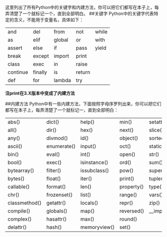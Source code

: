 这里列出了所有Python中的关键字和内建方法，你可以把它们都写在本子上，每弄清楚了一个就标记一个，直到全部明白。
##关键字
Python中的关键字代表特定的含义，不能用于变量名，具体如下：

||||||
|-|-|-|-|-|
|and|del|from|not|while|
|as|elif|global|or|with|
|assert|else|if|pass|yield|
|break|except|import|print||
|class|exec|in|raise||
|continue|finally|is|return||
|def|for|lambda|try|||

**注print在3.X版本中变成了内建方法**

##内建方法
Python中有一些内建方法，下面按照字母序罗列出来，你可以把它们都写在本子上，每弄清楚了一个就标记一，直到全部明白：

||||||
|-----|-----|-----|-----|-----|
|abs()|dict()|help()|min()|setattr()|
|all()|dir()|hex()|next()|slice()|
|any()|divmod()|id()|object()|sorted()|
|ascii()|enumerate()|input()|oct()|staticmethod()|
|bin()|eval()|int()|open()|str()|
|bool()|exec()|isinstance()|ord()|sum()|
|bytearray()|filter()|issubclass()|pow()|super()|
|bytes()|float()|iter()|print()|tuple()|
|callable()|format()|len()|property()|type()|
|chr()|frozenset()|list()|range()|vars()|
|classmethod()|getattr()|locals()|repr()|zip()|
|compile()|globals()|map()|reversed()|\_\_import\_\_()|
|complex()|hasattr()|max()|round()||
|delattr()|hash()|memoryview()|set()||